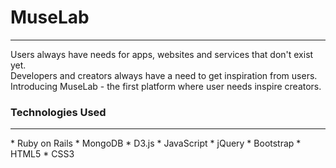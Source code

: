 <h1>MuseLab</h1>
<hr>
<p>Users always have needs for apps, websites and services that don't exist yet.<br>
	Developers and creators always have a need to get inspiration from users.<br>
	Introducing MuseLab - the first platform where user needs inspire creators.</p>


<h3>Technologies Used</h3>
<hr>
* Ruby on Rails
* MongoDB
* D3.js
* JavaScript
* jQuery
* Bootstrap
* HTML5
* CSS3